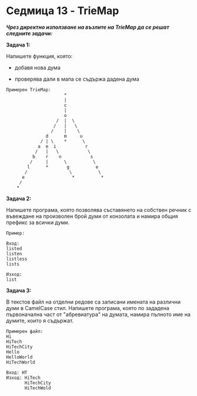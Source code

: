 # Седмица 13 - TrieMap

***Чрез директно използване на възлите на TrieMap да се решат следните задачи:***

**Задача 1:**

Напишете функция, която:

- добавя нова дума

- проверява дали в мапа се съдържа дадена дума

```
Примерен TrieMap:
                      *                                       
                      |                                     
                      c                                     
                      |                                   
                      o                                     
                   /  |  \                              
                  /   |   \                                   
                 /    |    \                                        
               d      m     u                                         
             / | \    *      \                                        
            a  e  i           r                                             
           /   |   \           \                                          
          b    r    n           s                                     
         /     |      \          \                                      
        l      *       g          e                                     
       /                \          \                                  
      e                  *          *                               
     /
    *                  
```

**Задача 2:**

Напишете програма, която позволява съставянето на собствен речник с въвеждане на произволен брой думи от конзолата и намира общия префикс за всички думи.

```
Пример:

Вход:
listed
listen
listless
lists

Изход:
list
```

**Задача 3:**

В текстов файл на отделни редове са записани имената на различни думи в CamelCase стил. Напишете програма, която по зададена първоначална част от "абревиатура" на думата, намира пълното име на думите, които я съдържат.

```
Примерен файл:
Hi
HiTech
HiTechCity
Hello
HelloWorld
HiTechWorld

Вход: HT
Изход: HiTech
       HiTechCity
       HiTechWold
```
